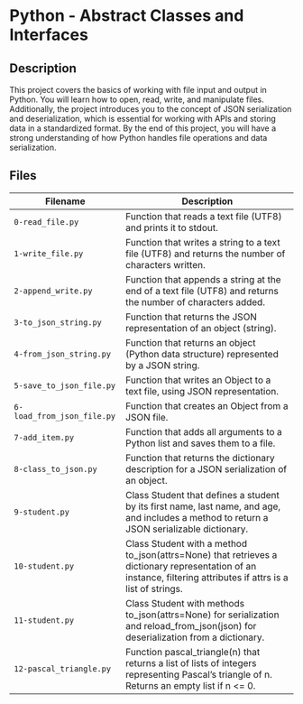 # Python - Abstract Classes and Interfaces

## Description
This project covers the basics of working with file input and output in Python. You will learn how to open, read, write, and manipulate files. Additionally, the project introduces you to the concept of JSON serialization and deserialization, which is essential for working with APIs and storing data in a standardized format. By the end of this project, you will have a strong understanding of how Python handles file operations and data serialization.

## Files

| Filename | Description |
|----------|------------|
| `0-read_file.py` | Function that reads a text file (UTF8) and prints it to stdout. |
| `1-write_file.py` | Function that writes a string to a text file (UTF8) and returns the number of characters written. |
| `2-append_write.py` | Function that appends a string at the end of a text file (UTF8) and returns the number of characters added. |
| `3-to_json_string.py` | Function that returns the JSON representation of an object (string). |
| `4-from_json_string.py` | Function that returns an object (Python data structure) represented by a JSON string. |
| `5-save_to_json_file.py` | Function that writes an Object to a text file, using JSON representation. |
| `6-load_from_json_file.py` | Function that creates an Object from a JSON file. |
| `7-add_item.py` | Function that adds all arguments to a Python list and saves them to a file. |
| `8-class_to_json.py` | Function that returns the dictionary description for a JSON serialization of an object. |
| `9-student.py` | Class Student that defines a student by its first name, last name, and age, and includes a method to return a JSON serializable dictionary. |
| `10-student.py` | Class Student with a method to_json(attrs=None) that retrieves a dictionary representation of an instance, filtering attributes if attrs is a list of strings. |
| `11-student.py` | Class Student with methods to_json(attrs=None) for serialization and reload_from_json(json) for deserialization from a dictionary. |
| `12-pascal_triangle.py` | Function pascal_triangle(n) that returns a list of lists of integers representing Pascal’s triangle of n. Returns an empty list if n <= 0. |
